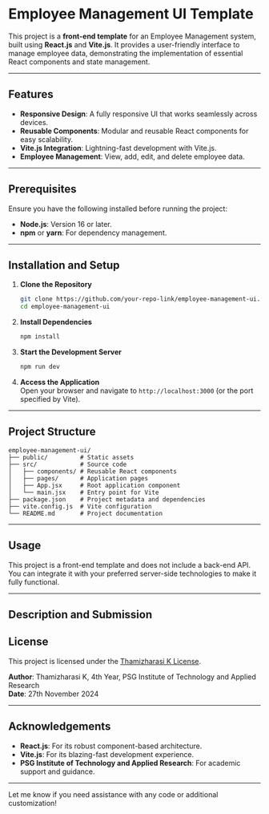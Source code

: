 
# Employee Management UI Template

This project is a **front-end template** for an Employee Management system, built using **React.js** and **Vite.js**. It provides a user-friendly interface to manage employee data, demonstrating the implementation of essential React components and state management.

---

## Features

- **Responsive Design**: A fully responsive UI that works seamlessly across devices.  
- **Reusable Components**: Modular and reusable React components for easy scalability.  
- **Vite.js Integration**: Lightning-fast development with Vite.js.  
- **Employee Management**: View, add, edit, and delete employee data.  

---

## Prerequisites

Ensure you have the following installed before running the project:

- **Node.js**: Version 16 or later.  
- **npm** or **yarn**: For dependency management.  

---

## Installation and Setup

1. **Clone the Repository**  
   ```bash
   git clone https://github.com/your-repo-link/employee-management-ui.git
   cd employee-management-ui
   ```

2. **Install Dependencies**  
   ```bash
   npm install
   ```

3. **Start the Development Server**  
   ```bash
   npm run dev
   ```

4. **Access the Application**  
   Open your browser and navigate to `http://localhost:3000` (or the port specified by Vite).

---

## Project Structure

```
employee-management-ui/
├── public/         # Static assets
├── src/            # Source code
│   ├── components/ # Reusable React components
│   ├── pages/      # Application pages
│   ├── App.jsx     # Root application component
│   └── main.jsx    # Entry point for Vite
├── package.json    # Project metadata and dependencies
├── vite.config.js  # Vite configuration
└── README.md       # Project documentation
```

---

## Usage

This project is a front-end template and does not include a back-end API. You can integrate it with your preferred server-side technologies to make it fully functional.

---

## Description and Submission



## License

This project is licensed under the [Thamizharasi K License](LICENSE).  

**Author**: Thamizharasi K, 4th Year, PSG Institute of Technology and Applied Research  
**Date**: 27th November 2024  

--- 

## Acknowledgements

- **React.js**: For its robust component-based architecture.  
- **Vite.js**: For its blazing-fast development experience.  
- **PSG Institute of Technology and Applied Research**: For academic support and guidance.  

--- 

Let me know if you need assistance with any code or additional customization!
